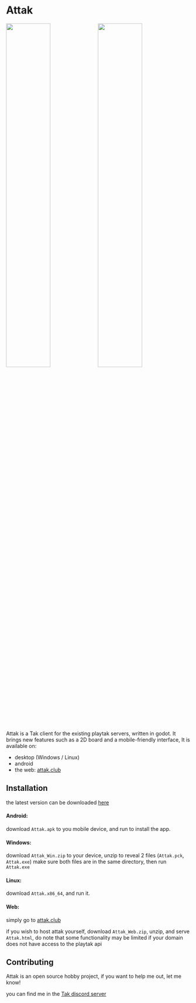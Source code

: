 # Attak
<img src="https://github.com/user-attachments/assets/ae0757fe-01a9-4cdb-8568-f8520ffbb706" width=49%> <img src="https://github.com/user-attachments/assets/2e71a356-8877-4fb9-b6ca-b8d5d08db09e" width=49%>

Attak is a Tak client for the existing playtak servers, written in godot.
It brings new features such as a 2D board and a mobile-friendly interface,
It is available on:
- desktop (Windows / Linux)
- android
- the web: [attak.club](attak.club)

## Installation
the latest version can be downloaded [here](https://github.com/The1Rogue/Attak/releases/latest)

#### Android:
download `Attak.apk` to you mobile device, and run to install the app.

#### Windows:
download `Attak_Win.zip` to your device, unzip to reveal 2 files (`Attak.pck`, `Attak.exe`)
make sure both files are in the same directory, then run `Attak.exe`

#### Linux:
download `Attak.x86_64`, and run it.

#### Web:
simply go to [attak.club](attak.club)

if you wish to host attak yourself, download `Attak_Web.zip`, unzip, and serve `Attak.html`,
do note that some functionality may be limited if your domain does not have access to the playtak api

## Contributing
Attak is an open source hobby project, if you want to help me out, let me know!

you can find me in the [Tak discord server](https://discord.gg/Js7J3czm)

